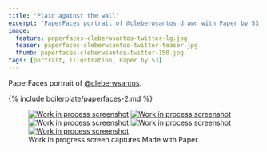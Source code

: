 ```yaml
---
title: "Plaid against the wall"
excerpt: "PaperFaces portrait of @cleberwsantos drawn with Paper by 53 on an iPad."
image: 
  feature: paperfaces-cleberwsantos-twitter-lg.jpg
  teaser: paperfaces-cleberwsantos-twitter-teaser.jpg
  thumb: paperfaces-cleberwsantos-twitter-150.jpg
tags: [portrait, illustration, Paper by 53]
---
```


PaperFaces portrait of [@cleberwsantos](http://twitter.com/cleberwsantos).

{% include boilerplate/paperfaces-2.md %}

<figure class="third">
	<a href="{{ site.url }}/assets/images/paperfaces-cleberwsantos-process-1-lg.jpg"><img src="{{ site.url }}/assets/images/paperfaces-cleberwsantos-process-1-600.jpg" alt="Work in process screenshot"></a>
	<a href="{{ site.url }}/assets/images/paperfaces-cleberwsantos-process-2-lg.jpg"><img src="{{ site.url }}/assets/images/paperfaces-cleberwsantos-process-2-600.jpg" alt="Work in process screenshot"></a>
	<a href="{{ site.url }}/assets/images/paperfaces-cleberwsantos-process-3-lg.jpg"><img src="{{ site.url }}/assets/images/paperfaces-cleberwsantos-process-3-600.jpg" alt="Work in process screenshot"></a>
  <a href="{{ site.url }}/assets/images/paperfaces-cleberwsantos-process-4-lg.jpg"><img src="{{ site.url }}/assets/images/paperfaces-cleberwsantos-process-4-600.jpg" alt="Work in process screenshot"></a>
  <a href="{{ site.url }}/assets/images/paperfaces-cleberwsantos-process-5-lg.jpg"><img src="{{ site.url }}/assets/images/paperfaces-cleberwsantos-process-5-600.jpg" alt="Work in process screenshot"></a>
	<figcaption>Work in progress screen captures Made with Paper.</figcaption>
</figure>